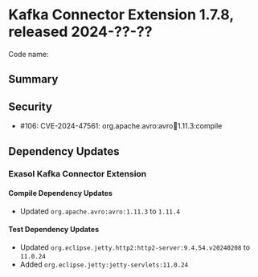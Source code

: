 # Kafka Connector Extension 1.7.8, released 2024-??-??

Code name:

## Summary

## Security

* #106: CVE-2024-47561: org.apache.avro:avro:jar:1.11.3:compile

## Dependency Updates

### Exasol Kafka Connector Extension

#### Compile Dependency Updates

* Updated `org.apache.avro:avro:1.11.3` to `1.11.4`

#### Test Dependency Updates

* Updated `org.eclipse.jetty.http2:http2-server:9.4.54.v20240208` to `11.0.24`
* Added `org.eclipse.jetty:jetty-servlets:11.0.24`
